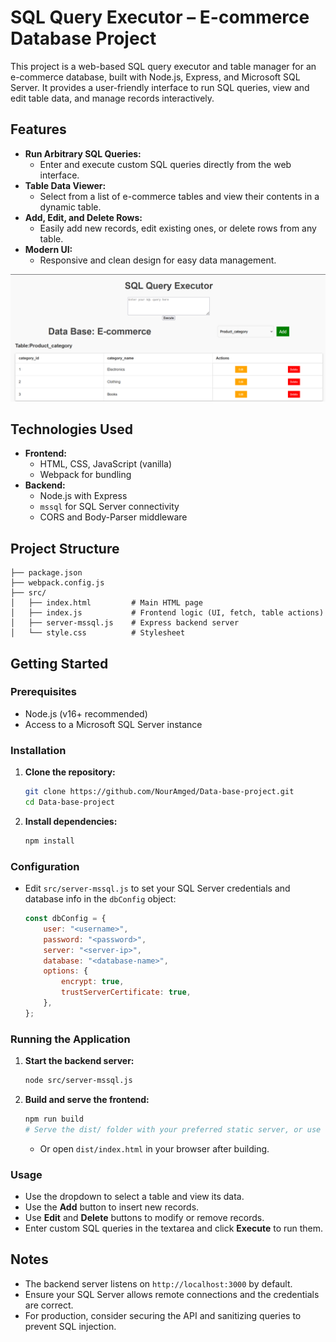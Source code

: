 # SQL Query Executor – E-commerce Database Project

This project is a web-based SQL query executor and table manager for an e-commerce database, built with Node.js, Express, and Microsoft SQL Server. It provides a user-friendly interface to run SQL queries, view and edit table data, and manage records interactively.

## Features

- **Run Arbitrary SQL Queries:**
  - Enter and execute custom SQL queries directly from the web interface.
- **Table Data Viewer:**
  - Select from a list of e-commerce tables and view their contents in a dynamic table.
- **Add, Edit, and Delete Rows:**
  - Easily add new records, edit existing ones, or delete rows from any table.
- **Modern UI:**
  - Responsive and clean design for easy data management.

![screenshot](Screenshot%202025-06-20%20225503.png)

## Technologies Used

- **Frontend:**
  - HTML, CSS, JavaScript (vanilla)
  - Webpack for bundling
- **Backend:**
  - Node.js with Express
  - `mssql` for SQL Server connectivity
  - CORS and Body-Parser middleware

## Project Structure

```
├── package.json
├── webpack.config.js
├── src/
│   ├── index.html         # Main HTML page
│   ├── index.js           # Frontend logic (UI, fetch, table actions)
│   ├── server-mssql.js    # Express backend server
│   └── style.css          # Stylesheet
```

## Getting Started

### Prerequisites
- Node.js (v16+ recommended)
- Access to a Microsoft SQL Server instance

### Installation
1. **Clone the repository:**
   ```sh
   git clone https://github.com/NourAmged/Data-base-project.git
   cd Data-base-project
   ```
2. **Install dependencies:**
   ```sh
   npm install
   ```

### Configuration
- Edit `src/server-mssql.js` to set your SQL Server credentials and database info in the `dbConfig` object:
  ```js
  const dbConfig = {
      user: "<username>",
      password: "<password>",
      server: "<server-ip>",
      database: "<database-name>",
      options: {
          encrypt: true,
          trustServerCertificate: true,
      },
  };
  ```

### Running the Application
1. **Start the backend server:**
   ```sh
   node src/server-mssql.js
   ```
2. **Build and serve the frontend:**
   ```sh
   npm run build
   # Serve the dist/ folder with your preferred static server, or use Live Server in VS Code
   ```
   - Or open `dist/index.html` in your browser after building.

### Usage
- Use the dropdown to select a table and view its data.
- Use the **Add** button to insert new records.
- Use **Edit** and **Delete** buttons to modify or remove records.
- Enter custom SQL queries in the textarea and click **Execute** to run them.

## Notes
- The backend server listens on `http://localhost:3000` by default.
- Ensure your SQL Server allows remote connections and the credentials are correct.
- For production, consider securing the API and sanitizing queries to prevent SQL injection.


